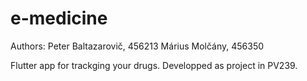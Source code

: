 # e-medicine

Authors: 
Peter Baltazarovič, 456213
Márius Molčány, 456350

Flutter app for trackging your drugs. Developped as project in PV239.
